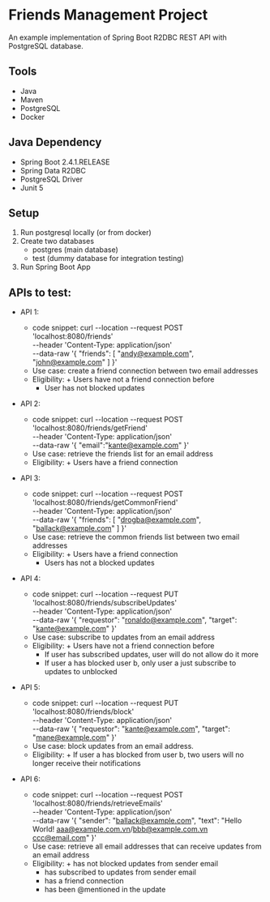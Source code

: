 # Friends Management Project

An example implementation of Spring Boot R2DBC REST API with PostgreSQL database.

## Tools
* Java
* Maven
* PostgreSQL
* Docker

## Java Dependency
* Spring Boot 2.4.1.RELEASE
* Spring Data R2DBC
* PostgreSQL Driver
* Junit 5

## Setup

1. Run postgresql locally (or from docker)
2. Create two databases
   - postgres (main database)
   - test (dummy database for integration testing)
3. Run Spring Boot App

## APIs to test:

* API 1:
   - code snippet:
     curl --location --request POST 'localhost:8080/friends' \
     --header 'Content-Type: application/json' \
     --data-raw '{
     "friends": [
     "andy@example.com",
     "john@example.com"
     ]
     }'
   - Use case: create a friend connection between two email addresses
   - Eligibility: + Users have not a friend connection before
     + User has not blocked updates

* API 2:
   - code snippet:
     curl --location --request POST 'localhost:8080/friends/getFriend' \
     --header 'Content-Type: application/json' \
     --data-raw '{
     "email":"kante@example.com"
     }'
   - Use case: retrieve the friends list for an email address
   - Eligibility: + Users have a friend connection

* API 3:
   - code snippet:
     curl --location --request POST 'localhost:8080/friends/getCommonFriend' \
     --header 'Content-Type: application/json' \
     --data-raw '{
     "friends": [
     "drogba@example.com",
     "ballack@example.com"
     ]
     }'
   - Use case: retrieve the common friends list between two email addresses
   - Eligibility: + Users have a friend connection
     + Users has not a blocked updates

* API 4:
   - code snippet:
     curl --location --request PUT 'localhost:8080/friends/subscribeUpdates' \
     --header 'Content-Type: application/json' \
     --data-raw '{
     "requestor": "ronaldo@example.com",
     "target": "kante@example.com"
     }'
   - Use case: subscribe to updates from an email address
   - Eligibility: + Users have not a friend connection before
     + If user has subscribed updates, user will do not allow do it more
     + If user a has blocked user b, only user a just subscribe to updates to unblocked

* API 5:
   - code snippet:
     curl --location --request PUT 'localhost:8080/friends/block' \
     --header 'Content-Type: application/json' \
     --data-raw '{
     "requestor": "kante@example.com",
     "target": "mane@example.com"
     }'
   - Use case: block updates from an email address.
   - Eligibility: + If user a has blocked from user b, two users will no longer receive their notifications

* API 6:
   - code snippet:
     curl --location --request POST 'localhost:8080/friends/retrieveEmails' \
     --header 'Content-Type: application/json' \
     --data-raw '{
     "sender": "ballack@example.com",
     "text": "Hello World! aaa@example.com.vn/bbb@example.com.vn ccc@email.com"
     }'
   - Use case: retrieve all email addresses that can receive updates from an email address
   - Eligibility: + has not blocked updates from sender email
     + has subscribed to updates from sender email
     + has a friend connection
     + has been @mentioned in the update




